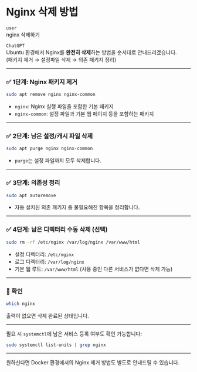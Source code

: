 # Nginx 삭제 방법

`user`  
nginx 삭제하기

`ChatGPT`  
Ubuntu 환경에서 Nginx를 **완전히 삭제**하는 방법을 순서대로 안내드리겠습니다.  
(패키지 제거 → 설정파일 삭제 → 의존 패키지 정리)

---

### ✅ 1단계: Nginx 패키지 제거

```bash
sudo apt remove nginx nginx-common
```

- `nginx`: Nginx 실행 파일을 포함한 기본 패키지
- `nginx-common`: 설정 파일과 기본 웹 페이지 등을 포함하는 패키지

---

### ✅ 2단계: 남은 설정/캐시 파일 삭제

```bash
sudo apt purge nginx nginx-common
```

- `purge`는 설정 파일까지 모두 삭제합니다.

---

### ✅ 3단계: 의존성 정리

```bash
sudo apt autoremove
```

- 자동 설치된 의존 패키지 중 불필요해진 항목을 정리합니다.

---

### ✅ 4단계: 남은 디렉터리 수동 삭제 (선택)

```bash
sudo rm -rf /etc/nginx /var/log/nginx /var/www/html
```

- 설정 디렉터리: `/etc/nginx`
- 로그 디렉터리: `/var/log/nginx`
- 기본 웹 루트: `/var/www/html` (사용 중인 다른 서비스가 없다면 삭제 가능)

---

### 📌 확인

```bash
which nginx
```

출력이 없으면 삭제 완료된 상태입니다.

---

필요 시 `systemctl`에 남은 서비스 등록 여부도 확인 가능합니다:

```bash
sudo systemctl list-units | grep nginx
```

---

원하신다면 Docker 환경에서의 Nginx 제거 방법도 별도로 안내드릴 수 있습니다.